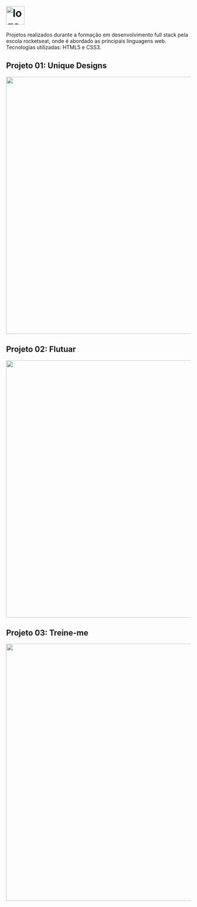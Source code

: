 
<h1> <img src="https://github.com/alvesvn/rocketseat-static/assets/96539606/8a518121-4f14-4b0a-8c17-656ab27e256e" alt="logo-repositorio" height="50" widht="50" /></h1>

<p>Projetos realizados durante a formação em desenvolvimento full stack pela escola rocketseat, onde é abordado as principais linguagens web. Tecnologias utilizadas: HTML5 e CSS3.

## Projeto 01: Unique Designs

<p align="center"> <img src="https://github.com/alvesvn/rocketseat-static/assets/96539606/8ffa5d24-80bf-441e-89cc-15d81d2b3a05" width="700" /></p> 

## Projeto 02: Flutuar

<p align="center"> <img src="https://github.com/alvesvn/rocketseat-static/assets/96539606/514fe2b3-a889-4396-bf2f-bc7a1a46b5df" width="700" /></p> 

## Projeto 03: Treine-me 

<p align="center"> <img src="https://github.com/alvesvn/rocketseat-static/assets/96539606/967f8a0b-5d67-4248-9b5c-8f68429d2fa6" width="700" /></p> 


